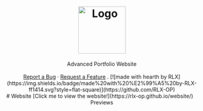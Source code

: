 <h1 align="center">
  <a href="https://github.com/RLX-OP/website">
    <img src="https://rlx-op.github.io/website/assets/images/rlx.png" alt="Logo" width="125" height="125">
  </a>
</h1>

<div align="center">
  Advanced Portfolio Website
  <br />
  <br />
  <a href="https://github.com/RLX-OP/website/issues/new?assignees=&labels=bug&title=bug%3A+">Report a Bug</a>
  ·
  <a href="https://github.com/RLX-OP/website/issues/new?assignees=&labels=enhancement&title=request%3A+">Request a Feature</a>
  .
[![made with hearth by RLX](https://img.shields.io/badge/made%20with%20%E2%99%A5%20by-RLX-ff1414.svg?style=flat-square)](https://github.com/RLX-OP)
</div>
# Website
[Click me to view the website!](https://rlx-op.github.io/website/)
<div align="center">
    Previews
<br />
<br />

</div>
